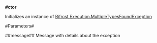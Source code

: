 **#ctor**

Initializes an instance of [Bifrost.Execution.MultipleTypesFoundException](Bifrost.Execution.MultipleTypesFoundException)

#Parameters#


##message##
Message with details about the exception
